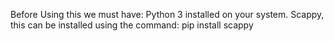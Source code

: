 Before Using this we must have:
Python 3 installed on your system.
Scappy, this can be installed using the command: pip install scappy

